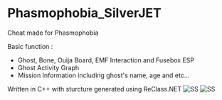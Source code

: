 # Phasmophobia_SilverJET
Cheat made for Phasmophobia

Basic function :
- Ghost, Bone, Ouija Board, EMF Interaction and Fusebox ESP
- Ghost Activity Graph
- Mission Information including ghost's name, age and etc...


Written in C++ with sturcture generated using ReClass.NET
![SS](https://i.imgur.com/rpxMNsD.png)
![SS](https://i.imgur.com/1Lcfouu.png)
